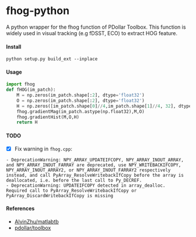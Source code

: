# fhog-python
A python wrapper for the fhog function of PDollar Toolbox.
This function is widely used in visual tracking (e.g fDSST, ECO) to extract HOG feature.

#### Install
`python setup.py build_ext --inplace`

#### Usage
```python
import fhog
def fHOG(im_patch):
    M = np.zeros(im_patch.shape[:2], dtype='float32')
    O = np.zeros(im_patch.shape[:2], dtype='float32')
    H = np.zeros([im_patch.shape[0]//4,im_patch.shape[1]//4, 32], dtype='float32') # python3
    fhog.gradientMag(im_patch.astype(np.float32),M,O)
    fhog.gradientHist(M,O,H)
    return H
```

#### TODO
- [x] Fix warning in `fhog.cpp`:
```
- DeprecationWarning: NPY_ARRAY_UPDATEIFCOPY, NPY_ARRAY_INOUT_ARRAY, and NPY_ARRAY_INOUT_FARRAY are deprecated, use NPY_WRITEBACKIFCOPY, NPY_ARRAY_INOUT_ARRAY2, or NPY_ARRAY_INOUT_FARRAY2 respectively instead, and call PyArray_ResolveWritebackIfCopy before the array is deallocated, i.e. before the last call to Py_DECREF.
- DeprecationWarning: UPDATEIFCOPY detected in array_dealloc.  Required call to PyArray_ResolveWritebackIfCopy or PyArray_DiscardWritebackIfCopy is missing
```
#### References
- [AlvinZhu/matlabtb](https://github.com/AlvinZhu/matlabtb)
- [pdollar/toolbox](https://github.com/pdollar/toolbox)
